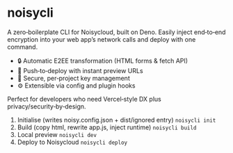# noisycli
A zero‑boilerplate CLI for Noisycloud, built on Deno.  Easily inject end‑to‑end encryption into your web app’s network calls and deploy with one command.

- 🔒 Automatic E2EE transformation (HTML forms & fetch API)
- 🚀 Push‑to‑deploy with instant preview URLs
- 🔑 Secure, per‑project key management
- ⚙️ Extensible via config and plugin hooks

Perfect for developers who need Vercel‑style DX plus privacy/security‑by‑design.

1. Initialise (writes noisy.config.json + dist/ignored entry) `noisycli init`
2. Build (copy html, rewrite app.js, inject runtime) `noisycli build`
3. Local preview `noisycli dev`
4. Deploy to Noisycloud `noisycli deploy`